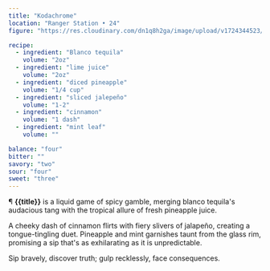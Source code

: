 ```yaml
---
title: "Kodachrome"
location: "Ranger Station • 24"
figure: "https://res.cloudinary.com/dn1q8h2ga/image/upload/v1724344523/spirit.menu/kodachrome_2x_ru3yhe.webp"

recipe:
  - ingredient: "Blanco tequila"
    volume: "2oz"
  - ingredient: "lime juice"
    volume: "2oz"
  - ingredient: "diced pineapple"
    volume: "1/4 cup"
  - ingredient: "sliced jalepeño"
    volume: "1-2"
  - ingredient: "cinnamon"
    volume: "1 dash"
  - ingredient: "mint leaf"
    volume: ""

balance: "four"
bitter: ""
savory: "two"
sour: "four"
sweet: "three"
---
```


¶ **{{title}}** is a liquid game of spicy gamble, merging blanco tequila's audacious tang with the tropical allure of fresh pineapple juice.

A cheeky dash of cinnamon flirts with fiery slivers of jalapeño, creating a tongue-tingling duet. Pineapple and mint garnishes taunt from the glass rim, promising a sip that's as exhilarating as it is unpredictable.

Sip bravely, discover truth; gulp recklessly, face consequences.
